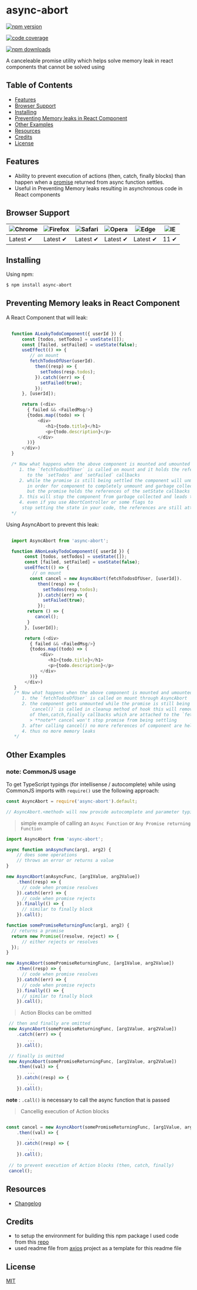 # async-abort

[![npm version](https://img.shields.io/npm/v/async-abort.svg?style=flat-square)](https://www.npmjs.org/package/async-abort)
<!-- [![CDNJS](https://img.shields.io/cdnjs/v/async-abort.svg?style=flat-square)](https://cdnjs.com/libraries/async-abort) -->
[![code coverage](https://img.shields.io/coveralls/mzabriskie/async-abort.svg?style=flat-square)](https://coveralls.io/r/mzabriskie/async-abort)
<!-- [![install size](https://packagephobia.now.sh/badge?p=async-abort)](https://packagephobia.now.sh/result?p=async-abort) -->
[![npm downloads](https://img.shields.io/npm/dm/async-abort.svg?style=flat-square)](http://npm-stat.com/charts.html?package=async-abort)


A canceleable promise utility which helps solve memory leak in react components that cannot be solved using 
## Table of Contents

  - [Features](#features)
  - [Browser Support](#browser-support)
  - [Installing](#installing)
  - [Preventing Memory leaks in React Component](#preventing-memory-leaks-in-react-component)
  - [Other Examples](#other-examples)
  - [Resources](#resources)
  - [Credits](#credits)
  - [License](#license)

## Features

- Ability to prevent execution of actions (then, catch, finally blocks) than happen when a [promise](https://developer.mozilla.org/en-US/docs/Web/JavaScript/Reference/Global_Objects/Promise) returned from async function settles.
- Useful in Preventing Memory leaks resulting in asynchronous code in React components

## Browser Support

![Chrome](https://raw.github.com/alrra/browser-logos/master/src/chrome/chrome_48x48.png) | ![Firefox](https://raw.github.com/alrra/browser-logos/master/src/firefox/firefox_48x48.png) | ![Safari](https://raw.github.com/alrra/browser-logos/master/src/safari/safari_48x48.png) | ![Opera](https://raw.github.com/alrra/browser-logos/master/src/opera/opera_48x48.png) | ![Edge](https://raw.github.com/alrra/browser-logos/master/src/edge/edge_48x48.png) | ![IE](https://raw.github.com/alrra/browser-logos/master/src/archive/internet-explorer_9-11/internet-explorer_9-11_48x48.png) |
--- | --- | --- | --- | --- | --- |
Latest ✔ | Latest ✔ | Latest ✔ | Latest ✔ | Latest ✔ | 11 ✔ |

## Installing

Using npm:

```bash
$ npm install async-abort
```

<!-- Using bower:

```bash
$ bower install async-abort
```

Using yarn:

```bash
$ yarn add async-abort
```

Using jsDelivr CDN:

```html
<script src="https://cdn.jsdelivr.net/npm/async-abort/dist/async-abort.min.js"></script>
``` -->

<!-- Using unpkg CDN:

```html
<script src="https://unpkg.com/async-abort/dist/async-abort.min.js"></script>
``` -->


## Preventing Memory leaks in React Component
 A React Component that will leak: 
 ```javascript
   
   function ALeakyTodoComponent({ userId }) {
       const [todos, setTodos] = useState([]);
       const [failed, setFailed] = useState(false);
       useEffect(() => {
          // on mount 
          fetchTodosOfUser(userId).
            then((resp) => {
              setTodos(resp.todos);
            }).catch((err) => {
              setFailed(true);
            });
       }, [userId]);

       return (<div>
         { failed && <FailedMsg/>}
         {todos.map((todo) => (
             <div>
                <h1>{todo.title}</h1>
                <p>{todo.description}</p>
             </div>
         ))}
       </div>)
   }

   /* Now what happens when the above component is mounted and umounted immediately
      1. the `fetchTodosOfUser` is called on mount and it holds the references
         to the `setTodos` and `setFailed` callbacks
      2. while the promise is still being settled the component will unmount, 
         in order for component to completely unmount and garbage collected, all the references must be cleared.
         but the promise holds the references of the setState callbacks untill it settles
      3. this will stop the component from garbage collected and leads to memory leak
      4. even if you use AbortController or some flags to 
       stop setting the state in your code, the references are still attached and it will not prevent the memory leak
   */

 ```
Using AsyncAbort to prevent this leak: 

```javascript
  
  import AsyncAbort from 'async-abort';

  function ANonLeakyTodoComponent({ userId }) {
       const [todos, setTodos] = useState([]);
       const [failed, setFailed] = useState(false);
       useEffect(() => {
          // on mount 
         const cancel = new AsyncAbort(fetchTodosOfUser, [userId]).
            then((resp) => {
              setTodos(resp.todos);
            }).catch((err) => {
              setFailed(true);
            });
        return () => {
           cancel();
        }
       }, [userId]);

       return (<div>
         { failed && <FailedMsg/>}
         {todos.map((todo) => (
             <div>
                <h1>{todo.title}</h1>
                <p>{todo.description}</p>
             </div>
         ))}
       </div>)
   }
   /* Now what happens when the above component is mounted and umounted immediately
      1. the `fetchTodosOfUser` is called on mount through AsyncAbort
      2. the component gets unmounted while the promise is still being settled  and 
         `cancel()` is called in cleanup method of hook this will remove the references
         of then,catch,finally callbacks which are attached to the `fetchTodoOfUser`
         > **note** cancel won't stop promise from being settling
      3. after calling cancel() no more references of component are held, the component is garbage collected.
      4. thus no more memory leaks
   */

```


## Other Examples

### note: CommonJS usage
To get TypeScript typings (for intellisense / autocomplete) while using CommonJS imports with `require()` use the following approach:

```js
const AsyncAbort = require('async-abort').default;

// AsyncAbort.<method> will now provide autocomplete and parameter typings
```

>simple example of calling an `Async Function` or `Any Promise returning Function`

```js
import AsyncAbort from 'async-abort';

async function anAsyncFunc(arg1, arg2) {
    // does some operations
    // throws an error or returns a value
}

new AsyncAbort(anAsyncFunc, [arg1Value, arg2Value])
    .then((resp) => {
      // code when promise resolves
    }).catch((err) => {
      // code when promise rejects
    }).finally(() => {
      // similar to finally block 
    }).call();

function somePromiseReturningFunc(arg1, arg2) {
  // returns a promise
  return new Promise((resolve, reject) => {
      // either rejects or resolves
  });
}

new AsyncAbort(somePromiseReturningFunc, [arg1Value, arg2Value])
    .then((resp) => {
      // code when promise resolves
    }).catch((err) => {
      // code when promise rejects
    }).finally(() => {
      // similar to finally block 
    }).call();

```
>Action Blocks can be omitted

```js
 // then and finally are omitted
 new AsyncAbort(somePromiseReturningFunc, [arg1Value, arg2Value])
    .catch((err) => {
        ...
    }).call();

 // finally is omitted
 new AsyncAbort(somePromiseReturningFunc, [arg1Value, arg2Value])
    .then((val) => {
        ...
    }).catch((resp) => {
        ...
    }).call();

```
**note** : `.call()` is necessary to call the async function that is passed

>Cancellig execution of Action blocks

```js

const cancel = new AsyncAbort(somePromiseReturningFunc, [arg1Value, arg2Value])
    .then((val) => {
        ...
    }).catch((resp) => {
        ...
    }).call();
 
 // to prevent execution of Action blocks (then, catch, finally)
 cancel();
```

## Resources

* [Changelog](https://github.com/mohanteja1/async-abort/blob/master/CHANGELOG.md)


## Credits
  - to setup the environment for building this npm package I used code from this [repo](https://github.com/GeorgianStan/framework-for-building-libraries)
  - used readme file from [axios](https://github.com/axios/axios) project as a template for this readme file
## License

[MIT](./LICENSE)
